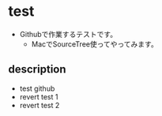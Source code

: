 # test
- Githubで作業するテストです。
    - MacでSourceTree使ってやってみます。

## description
- test github
- revert test 1
- revert test 2
